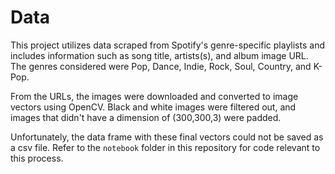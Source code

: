 # Data
This project utilizes data scraped from Spotify's genre-specific playlists and includes information such as song title, artists(s), and album image URL. The genres considered were Pop, Dance, Indie, Rock, Soul, Country, and K-Pop.

From the URLs, the images were downloaded and converted to image vectors using OpenCV. Black and white images were filtered out, and images that didn't have a dimension of (300,300,3) were padded. 

Unfortunately, the data frame with these final vectors could not be saved as a csv file. Refer to the `notebook` folder in this repository for code relevant to this process.